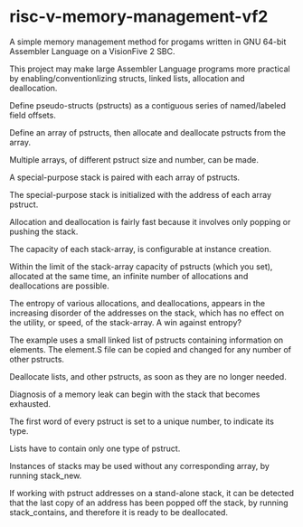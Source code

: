 # risc-v-memory-management-vf2
A simple memory management method for progams written in GNU 64-bit Assembler Language on a VisionFive 2 SBC.

This project may make large Assembler Language programs more practical by enabling/conventionlizing structs, linked lists, allocation and deallocation. 

Define pseudo-structs (pstructs) as a contiguous series of named/labeled field offsets.

Define an array of pstructs, then allocate and deallocate pstructs from the array.

Multiple arrays, of different pstruct size and number, can be made.

A special-purpose stack is paired with each array of pstructs.

The special-purpose stack is initialized with the address of each array pstruct.

Allocation and deallocation is fairly fast because it involves only popping or pushing the stack.

The capacity of each stack-array, is configurable at instance creation.

Within the limit of the stack-array capacity of pstructs (which you set), allocated at the same time, an infinite number of allocations and deallocations are possible.

The entropy of various allocations, and deallocations, appears in the increasing disorder of the addresses on the stack, which has no effect on the utility, or speed, of the stack-array. A win against entropy?

The example uses a small linked list of pstructs containing information on elements.  The element.S file can be copied and changed for any number of other pstructs.

Deallocate lists, and other pstructs, as soon as they are no longer needed.

Diagnosis of a memory leak can begin with the stack that becomes exhausted.

The first word of every pstruct is set to a unique number, to indicate its type.

Lists have to contain only one type of pstruct.

Instances of stacks may be used without any corresponding array, by running stack_new.

If working with pstruct addresses on a stand-alone stack, it can be detected that the last copy of an address has been popped off the stack, by running stack_contains, and therefore it is ready to be deallocated.
